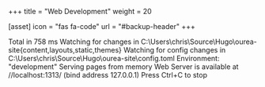 +++
title = "Web Development"
weight = 20

[asset]
  icon = "fas fa-code"
  url = "#backup-header"
+++

Total in 758 ms
Watching for changes in C:\Users\chris\Source\Hugo\ourea-site\{content,layouts,static,themes}
Watching for config changes in C:\Users\chris\Source\Hugo\ourea-site\config.toml
Environment: "development"
Serving pages from memory
Web Server is available at //localhost:1313/ (bind address 127.0.0.1)
Press Ctrl+C to stop